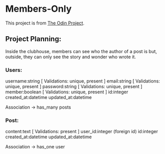 # Members-Only
This project is from [The Odin Project](https://www.theodinproject.com/paths/full-stack-ruby-on-rails/courses/ruby-on-rails/lessons/authentication).

## Project Planning:
Inside the clubhouse, members can see who the author of a post is but, outside, they can only see the story and wonder who wrote it.

### Users:
username:string     [ Validations: unique, present ] 
email:string        [ Validations: unique, present ] 
password:string     [ Validations: unique, present ] 
member:boolean      [ Validations: unique, present ] 
id:integer
created_at:datetime
updated_at:datetime

Association -> has_many posts

### Post:
content:text        [ Validations: present ] 
user_id:integer     (foreign id)
id:integer
created_at:datetime
updated_at:datetime

Association -> has_one user
